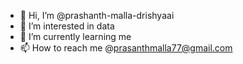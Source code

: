 - 👋 Hi, I’m @prashanth-malla-drishyaai
- 👀 I’m interested in data
- 🌱 I’m currently learning me
- 📫 How to reach me @prasanthmalla77@gmail.com


<!---
prashanth-malla-drishyaai/prashanth-malla-drishyaai is a ✨ special ✨ repository because its `README.md` (this file) appears on your GitHub profile.
You can click the Preview link to take a look at your changes.
--->
